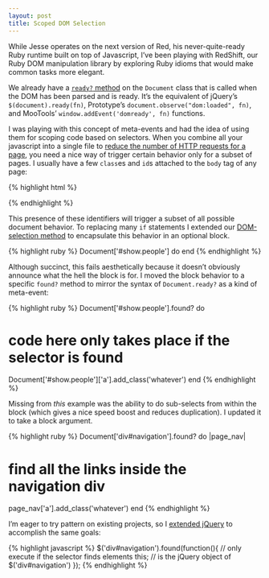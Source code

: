 ```yaml
--- 
layout: post
title: Scoped DOM Selection
---
```

<p>While Jesse operates on the next version of Red, his never-quite-ready Ruby runtime built on top of Javascript, I&#8217;ve been playing with RedShift, our Ruby DOM manipulation library by exploring Ruby idioms that would make common tasks more elegant.</p>

<p>We already have a <a href="http://red-js.rubyforge.org/red/rdoc/classes/Document.html#M000657"><code>ready?</code> method</a> on the <code>Document</code> class that is called when the DOM has been parsed and is ready.  It&#8217;s the equivalent of jQuery&#8217;s <code>$(document).ready(fn)</code>, Prototype&#8217;s <code>document.observe("dom:loaded", fn)</code>, and MooTools&#8217; <code>window.addEvent('domready', fn)</code> functions.</p>

<p>I was playing with this concept of meta-events and had the idea of using them for scoping code based on selectors. When you combine all your javascript into a single file to <a href="http://developer.yahoo.com/performance/rules.html#minify">reduce the number of HTTP requests for a page</a>, you need a nice way of trigger certain behavior only for a subset of pages.  I usually have a few <code>class</code>es and <code>id</code>s attached to the <code>body</code> tag of any page:</p>

{% highlight html %}
<body id='show' class='people admin-viewing'>
{% endhighlight %}

<p>This presence of these identifiers will trigger a subset of all possible document behavior. To replacing many <code>if</code> statements I extended our <a href="http://red-js.rubyforge.org/red/rdoc/classes/Document.html#M000652">DOM-selection method</a> to encapsulate this behavior in an optional block.</p>

{% highlight ruby %}
Document['#show.people'] do
end
{% endhighlight %}

<p>Although succinct, this fails aesthetically because it doesn&#8217;t obviously announce what the hell the block is for. I moved the block behavior to a specific <code>found?</code> method to mirror the syntax of <code>Document.ready?</code> as a kind of meta-event:</p>

{% highlight ruby %}
Document['#show.people'].found? do
  # code here only takes place if the selector is found
  Document['#show.people']['a'].add_class('whatever')
end
{% endhighlight %}

<p>Missing from <em>this</em> example was the ability to do sub-selects from within the block (which gives a nice speed boost and reduces duplication). I updated it to take a block argument.</p>

{% highlight ruby %}
Document['div#navigation'].found? do |page_nav|
  # find all the links inside the navigation div
  page_nav['a'].add_class('whatever')
end
{% endhighlight %}

<p>I&#8217;m eager to try pattern on existing projects, so I <a href="http://gist.github.com/174395">extended jQuery</a> to accomplish the same goals:</p>

{% highlight javascript %}
$('div#navigation').found(function(){
  // only execute if the selector finds elements
  this; // is the jQuery object of $('div#navigation')
});
{% endhighlight %}
